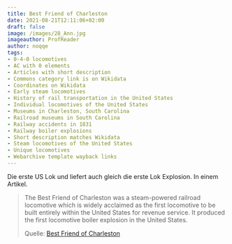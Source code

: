 ```yaml
---
title: Best Friend of Charleston
date: 2021-08-21T12:11:06+02:00
draft: false
image: /images/28_Ann.jpg
imageauthor: ProfReader
author: noqqe
tags:
- 0-4-0 locomotives
- AC with 0 elements
- Articles with short description
- Commons category link is on Wikidata
- Coordinates on Wikidata
- Early steam locomotives
- History of rail transportation in the United States
- Individual locomotives of the United States
- Museums in Charleston, South Carolina
- Railroad museums in South Carolina
- Railway accidents in 1831
- Railway boiler explosions
- Short description matches Wikidata
- Steam locomotives of the United States
- Unique locomotives
- Webarchive template wayback links
---
```


Die erste US Lok und liefert auch gleich die erste Lok Explosion. In einem Artikel.

> The Best Friend of Charleston was a steam-powered railroad locomotive which is
> widely acclaimed as the first locomotive to be built entirely within the
> United States for revenue service. It produced the first locomotive boiler
> explosion in the United States.
>
> Quelle: [Best Friend of Charleston](https://en.wikipedia.org/wiki/Best_Friend_of_Charleston)
